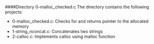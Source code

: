 ####Directory 0-malloc_checked.c
The directory contains the following projects:
* 0-malloc_checked.c: Checks for and returns pointer to the allocated memory
* 1-string_nconcat.c: Concatenates two strings 
* 2-calloc.c: Implements calloc using malloc function

